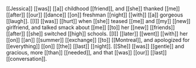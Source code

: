 [[Jessica]] [[was]] [[a]] childhood [[friend]], and [[she]] thanked [[me]] [[after]] [[our]] [[dance]] [[on]] freshman [[night]] [[with]] [[a]] gorgeous [[laugh]]. [[I]] [[was]] [[hurt]] when [[she]] teased [[me]] and [[my]] [[new]] girlfriend, and talked smack about [[me]] [[to]] her [[new]] [[friends]] [[after]] [[she]] switched [[high]] schools. [[I]] [[later]] [[went]] [[with]] her [[on]] [[an]] [[summer]] [[exchange]] [[to]] [[Montreal]], and apologized for [[everything]] [[on]] [[the]] [[last]] [[night]]. [[She]] [[was]] [[gentle]] and gracious, more [[than]] [[needed]], and that [[was]] [[our]] [[last]] [[conversation]].  